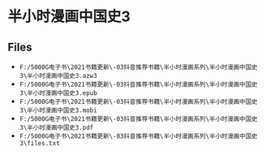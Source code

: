 # 半小时漫画中国史3

## Files

- `F:/5000G电子书\2021书籍更新\-03抖音推荐书籍\半小时漫画系列\半小时漫画中国史3\半小时漫画中国史3.azw3`
- `F:/5000G电子书\2021书籍更新\-03抖音推荐书籍\半小时漫画系列\半小时漫画中国史3\半小时漫画中国史3.epub`
- `F:/5000G电子书\2021书籍更新\-03抖音推荐书籍\半小时漫画系列\半小时漫画中国史3\半小时漫画中国史3.mobi`
- `F:/5000G电子书\2021书籍更新\-03抖音推荐书籍\半小时漫画系列\半小时漫画中国史3\半小时漫画中国史3.pdf`
- `F:/5000G电子书\2021书籍更新\-03抖音推荐书籍\半小时漫画系列\半小时漫画中国史3\files.txt`
